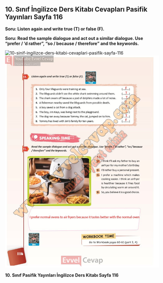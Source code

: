 ## 10. Sınıf İngilizce Ders Kitabı Cevapları Pasifik Yayınları Sayfa 116

**Soru: Listen again and write true (T) or false (F).**

**Soru: Read the sample dialogue and act out a similar dialogue. Use “prefer / ’d rather”, “so / because / therefore” and the keywords.**

![10-sinif-ingilizce-ders-kitabi-cevaplari-pasifik-sayfa-116]()![10-sinif-ingilizce-ders-kitabi-cevaplari-pasifik-sayfa-116](./image1.webp)

**10. Sınıf Pasifik Yayınları İngilizce Ders Kitabı Sayfa 116**